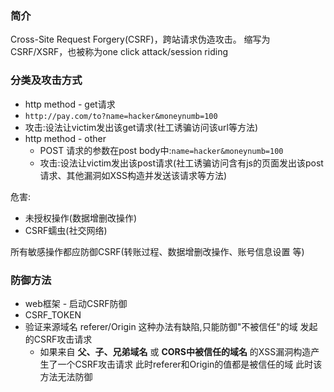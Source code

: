 ### 简介

Cross-Site Request Forgery(CSRF)，跨站请求伪造攻击。
缩写为 CSRF/XSRF，也被称为one click attack/session riding

### 分类及攻击方式

*  http method - get请求
  * `http://pay.com/to?name=hacker&moneynumb=100`
  * 攻击:设法让victim发出该get请求(社工诱骗访问该url等方法)
* http method - other
  * POST 请求的参数在post body中:`name=hacker&moneynumb=100`
  * 攻击:设法让victim发出该post请求(社工诱骗访问含有js的页面发出该post请求、其他漏洞如XSS构造并发送该请求等方法)

危害:
* 未授权操作(数据增删改操作)
* CSRF蠕虫(社交网络)

所有敏感操作都应防御CSRF(转账过程、数据增删改操作、账号信息设置 等)

### 防御方法

* web框架 - 启动CSRF防御
* CSRF_TOKEN
* 验证来源域名 referer/Origin 这种办法有缺陷,只能防御"不被信任"的域 发起的CSRF攻击请求
  * 如果来自 **父、子、兄弟域名** 或 **CORS中被信任的域名** 的XSS漏洞构造产生了一个CSRF攻击请求 此时referer和Origin的值都是被信任的域 此时该方法无法防御
